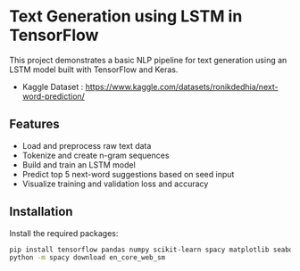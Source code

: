 # Text Generation using LSTM in TensorFlow

This project demonstrates a basic NLP pipeline for text generation using an LSTM model built with TensorFlow and Keras.
- Kaggle Dataset : https://www.kaggle.com/datasets/ronikdedhia/next-word-prediction/
## Features

- Load and preprocess raw text data
- Tokenize and create n-gram sequences
- Build and train an LSTM model
- Predict top 5 next-word suggestions based on seed input
- Visualize training and validation loss and accuracy

## Installation

Install the required packages:

```bash
pip install tensorflow pandas numpy scikit-learn spacy matplotlib seaborn
python -m spacy download en_core_web_sm
